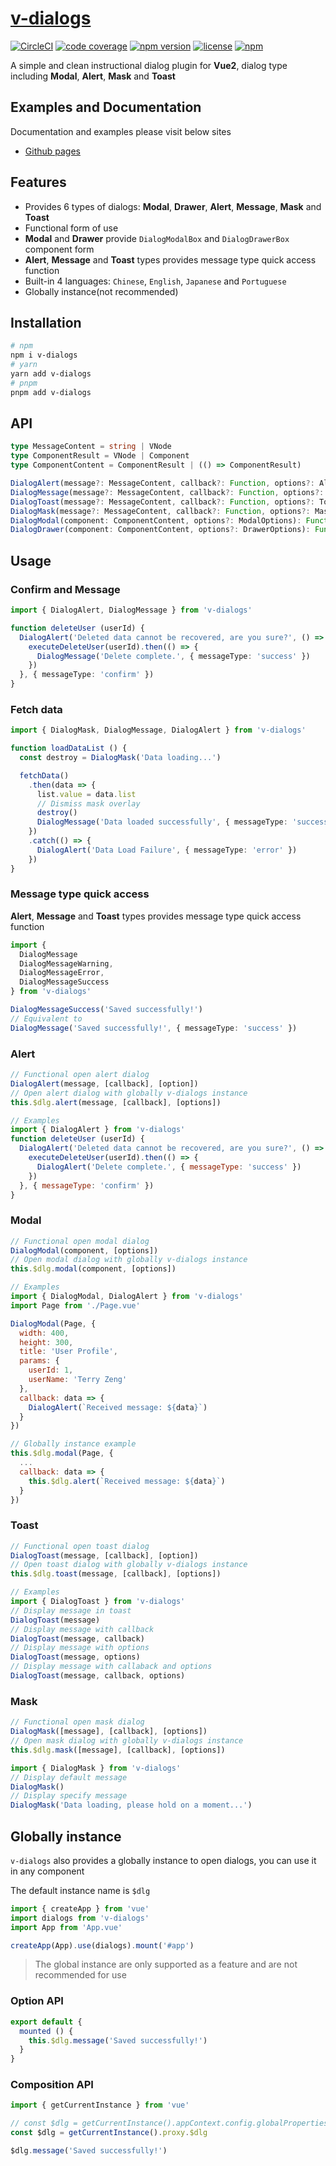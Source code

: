 # [v-dialogs](https://terryz.github.io/vue/#/dialog)
<!-- &middot; -->
[![CircleCI](https://circleci.com/gh/TerryZ/v-dialogs/tree/master.svg?style=svg)](https://circleci.com/gh/TerryZ/v-dialogs/tree/master)
[![code coverage](https://codecov.io/gh/TerryZ/v-dialogs/branch/master/graph/badge.svg)](https://codecov.io/gh/TerryZ/v-dialogs)
[![npm version](https://img.shields.io/npm/v/v-dialogs.svg)](https://www.npmjs.com/package/v-dialogs)
[![license](https://img.shields.io/badge/license-MIT-brightgreen.svg)](https://mit-license.org/)
[![npm](https://img.shields.io/npm/dy/v-dialogs.svg)](https://www.npmjs.com/package/v-dialogs)

A simple and clean instructional dialog plugin for **Vue2**, dialog type including **Modal**, **Alert**, **Mask** and **Toast**

## Examples and Documentation

Documentation and examples please visit below sites

- [Github pages](https://terryz.github.io/docs-vue3/dialog/)

## Features

- Provides 6 types of dialogs: **Modal**, **Drawer**, **Alert**, **Message**, **Mask** and **Toast**
- Functional form of use
- **Modal** and **Drawer** provide `DialogModalBox` and `DialogDrawerBox` component form
- **Alert**, **Message** and **Toast** types provides message type quick access function
- Built-in 4 languages: `Chinese`, `English`, `Japanese` and `Portuguese`
- Globally instance(not recommended)

## Installation

```sh
# npm
npm i v-dialogs
# yarn
yarn add v-dialogs
# pnpm
pnpm add v-dialogs
```

## API

```ts
type MessageContent = string | VNode
type ComponentResult = VNode | Component
type ComponentContent = ComponentResult | (() => ComponentResult)

DialogAlert(message?: MessageContent, callback?: Function, options?: AlertOptions): Function
DialogMessage(message?: MessageContent, callback?: Function, options?: MessageOptions): Function
DialogToast(message?: MessageContent, callback?: Function, options?: ToastOptions): Function
DialogMask(message?: MessageContent, callback?: Function, options?: MaskOptions): Function
DialogModal(component: ComponentContent, options?: ModalOptions): Function
DialogDrawer(component: ComponentContent, options?: DrawerOptions): Function
```

## Usage

### Confirm and Message

```ts
import { DialogAlert, DialogMessage } from 'v-dialogs'

function deleteUser (userId) {
  DialogAlert('Deleted data cannot be recovered, are you sure?', () => {
    executeDeleteUser(userId).then(() => {
      DialogMessage('Delete complete.', { messageType: 'success' })
    })
  }, { messageType: 'confirm' })
}
```

### Fetch data

```ts
import { DialogMask, DialogMessage, DialogAlert } from 'v-dialogs'

function loadDataList () {
  const destroy = DialogMask('Data loading...')

  fetchData()
    .then(data => {
      list.value = data.list
      // Dismiss mask overlay
      destroy()
      DialogMessage('Data loaded successfully', { messageType: 'success' })
    })
    .catch(() => {
      DialogAlert('Data Load Failure', { messageType: 'error' })
    })
}
```

### Message type quick access

**Alert**, **Message** and **Toast** types provides message type quick access function

```ts
import {
  DialogMessage
  DialogMessageWarning,
  DialogMessageError,
  DialogMessageSuccess
} from 'v-dialogs'

DialogMessageSuccess('Saved successfully!')
// Equivalent to
DialogMessage('Saved successfully!', { messageType: 'success' })
```

### Alert

```js
// Functional open alert dialog
DialogAlert(message, [callback], [option])
// Open alert dialog with globally v-dialogs instance
this.$dlg.alert(message, [callback], [options])

// Examples
import { DialogAlert } from 'v-dialogs'
function deleteUser (userId) {
  DialogAlert('Deleted data cannot be recovered, are you sure?', () => {
    executeDeleteUser(userId).then(() => {
      DialogAlert('Delete complete.', { messageType: 'success' })
    })
  }, { messageType: 'confirm' })
}
```

### Modal

```js
// Functional open modal dialog
DialogModal(component, [options])
// Open modal dialog with globally v-dialogs instance
this.$dlg.modal(component, [options])

// Examples
import { DialogModal, DialogAlert } from 'v-dialogs'
import Page from './Page.vue'

DialogModal(Page, {
  width: 400,
  height: 300,
  title: 'User Profile',
  params: {
    userId: 1,
    userName: 'Terry Zeng'
  },
  callback: data => {
    DialogAlert(`Received message: ${data}`)
  }
})

// Globally instance example
this.$dlg.modal(Page, {
  ...
  callback: data => {
    this.$dlg.alert(`Received message: ${data}`)
  }
})
```

### Toast

```js
// Functional open toast dialog
DialogToast(message, [callback], [option])
// Open toast dialog with globally v-dialogs instance
this.$dlg.toast(message, [callback], [options])

// Examples
import { DialogToast } from 'v-dialogs'
// Display message in toast
DialogToast(message)
// Display message with callback
DialogToast(message, callback)
// Display message with options
DialogToast(message, options)
// Display message with callaback and options
DialogToast(message, callback, options)
```

### Mask

```js
// Functional open mask dialog
DialogMask([message], [callback], [options])
// Open mask dialog with globally v-dialogs instance
this.$dlg.mask([message], [callback], [options])

import { DialogMask } from 'v-dialogs'
// Display default message
DialogMask()
// Display specify message
DialogMask('Data loading, please hold on a moment...')
```

## Globally instance

`v-dialogs` also provides a globally instance to open dialogs, you can use it in any component

The default instance name is `$dlg`

```js
import { createApp } from 'vue'
import dialogs from 'v-dialogs'
import App from 'App.vue'

createApp(App).use(dialogs).mount('#app')
```

> The global instance are only supported as a feature and are not recommended for use

### Option API

```js
export default {
  mounted () {
    this.$dlg.message('Saved successfully!')
  }
}
```

### Composition API

```js
import { getCurrentInstance } from 'vue'

// const $dlg = getCurrentInstance().appContext.config.globalProperties.$dlg
const $dlg = getCurrentInstance().proxy.$dlg

$dlg.message('Saved successfully!')
```
